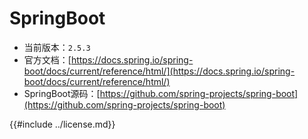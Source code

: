
# SpringBoot

- 当前版本：`2.5.3`
- 官方文档：[https://docs.spring.io/spring-boot/docs/current/reference/html/](https://docs.spring.io/spring-boot/docs/current/reference/html/)
- SpringBoot源码：[https://github.com/spring-projects/spring-boot](https://github.com/spring-projects/spring-boot)

{{#include ../license.md}}
